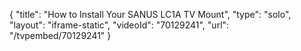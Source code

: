 {
    "title": "How to Install Your SANUS LC1A TV Mount",
    "type": "solo",
    "layout": "iframe-static",
    "videoId": "70129241",
    "url": "\/tvpembed\/70129241"
}